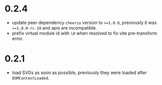 # 0.2.4

- update peer dependency `cheerio` version to `>=1.0.0`, previously it was `>=1.0.0-rc.10` and apis are incompatible.
- prefix virtual module id with `\0` when resolved to fix vite pre-transform error.

# 0.2.1

- load SVGs as soon as possible, previously they were loaded after `DOMContentLoaded`.
